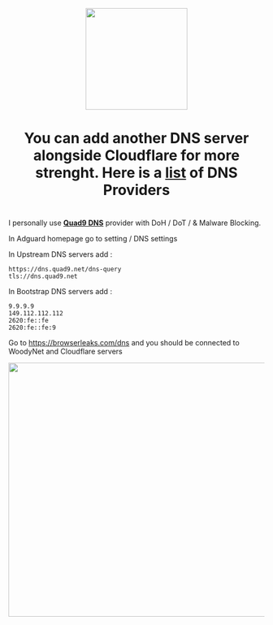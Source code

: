 <p align="center">
 <img src="https://i.imgur.com/oNX4y4R.png" width=200px height=200px>
    
<h1 align="center"><b>You can add another DNS server alongside Cloudflare for more strenght. Here is a <a href="https://kb.adguard.com/en/general/dns-providers"><b>list</b></a> of DNS Providers </b> </h1>

#
I personally use <a href="https://www.quad9.net/about"><b>Quad9 DNS</b></a> provider with DoH / DoT / & Malware Blocking.

In Adguard homepage go to setting / DNS settings

In Upstream DNS servers add :

    https://dns.quad9.net/dns-query
    tls://dns.quad9.net

In Bootstrap DNS servers add :

    9.9.9.9
    149.112.112.112
    2620:fe::fe
    2620:fe::fe:9
    
Go to https://browserleaks.com/dns and you should be connected to WoodyNet and Cloudflare servers

<p align="center">
 <img src="https://i.imgur.com/S6DAGNB.jpg" width=800px height=500px>
